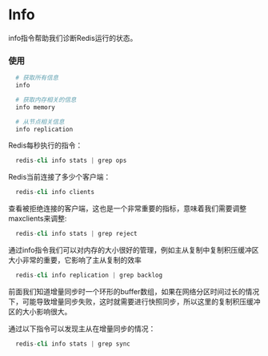 # Info

  info指令帮助我们诊断Redis运行的状态。

### 使用

```s
  # 获取所有信息
  info

  # 获取内存相关的信息
  info memory

  # 从节点相关信息
  info replication
```

  Redis每秒执行的指令：

```s
  redis-cli info stats | grep ops
```

  Redis当前连接了多少个客户端：

```s
  redis-cli info clients
```

  查看被拒绝连接的客户端，这也是一个非常重要的指标，意味着我们需要调整maxclients来调整:

```s
  redis-cli info stats | grep reject
```

  通过info指令我们可以对内存的大小很好的管理，例如主从复制中复制积压缓冲区大小非常的重要，它影响了主从复制的效率

```s
  redis-cli info replication | grep backlog
```

  前面我们知道增量同步时一个环形的buffer数组，如果在网络分区时间过长的情况下，可能导致增量同步失败，这时就需要进行快照同步，所以这里的复制积压缓冲区的大小影响很大。

  通过以下指令可以发现主从在增量同步的情况：

```s
  redis-cli info stats | grep sync
```